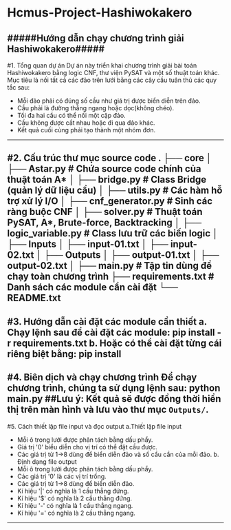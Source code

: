 # Hcmus-Project-Hashiwokakero
#####Hướng dẫn chạy chương trình giải Hashiwokakero#####
-----------------------------------------------------------
#1. Tổng quan dự án
Dự án này triển khai chương trình giải bài toán Hashiwokakero bằng logic CNF, thư viện PySAT và một số thuật toán khác. Mục tiêu là nối tất cả các đảo trên lưới bằng các cây cầu tuân thủ các quy tắc sau:
- Mỗi đảo phải có đúng số cầu như giá trị được biển diễn trên đảo.
- Cầu phải là đường thẳng ngang hoặc dọc(không chéo).
- Tối đa hai cầu có thể nối một cặp đảo.
- Cầu không được cắt nhau hoặc đi qua đảo khác.
- Kết quả cuối cùng phải tạo thành một nhóm đơn.
------------------------------------------------
#2. Cấu trúc thư mục source code
.
├── core
│   ├── Astar.py           # Chứa source code chính của thuật toán A*
│   ├── bridge.py          # Class Bridge (quản lý dữ liệu cầu)
│   ├── utils.py           # Các hàm hỗ trợ xử lý I/O
│   ├── cnf_generator.py   # Sinh các ràng buộc CNF
│   ├── solver.py          # Thuật toán PySAT, A*, Brute-force, Backtracking
│   ├── logic_variable.py  # Class lưu trữ các biến logic
│
├── Inputs
│   ├── input-01.txt
│   ├── input-02.txt
│
├── Outputs
│   ├── output-01.txt
│   ├── output-02.txt
│
├── main.py              # Tập tin dùng để chạy toàn chương trình
├── requirements.txt     # Danh sách các module cần cài đặt
└── README.txt
------------------------------------------------
#3. Hướng dẫn cài đặt các module cần thiết
a. Chạy lệnh sau để cài đặt các module:
    pip install -r requirements.txt
b. Hoặc có thể cài đặt từng cái riêng biệt bằng:
    pip install <module>
------------------------------------------------
#4. Biên dịch và chạy chương trình
Để chạy chương trình, chúng ta sử dụng lệnh sau:
    python main.py
##Lưu ý: Kết quả sẽ được đồng thời hiển thị trên màn hình và lưu vào thư mục `Outputs/`.
------------------------------------------------
#5. Cách thiết lập file input và đọc output
a.Thiết lập file input
- Mỗi ô trong lưới được phân tách bằng dấu phẩy.
- Giá trị '0' biểu diễn cho vị trí có thể đặt cầu được.
- Các giá trị từ 1->8 dùng để biển diễn đảo và số cầu cần của mỗi đảo.
b. Định dạng file output
- Mỗi ô trong lưới được phân tách bằng dấu phẩy.
- Các giá trị '0' là các vị trí trống.
- Các giá trị từ 1->8 dùng để biển diễn đảo.
- Kí hiệu '|' có nghĩa là 1 cầu thẳng đứng.
- Kí hiệu '$' có nghĩa là 2 cầu thẳng đứng.
- Kí hiệu '-' có nghĩa là 1 cầu thẳng ngang.
- Kí hiệu '=' có nghĩa là 2 cầu thẳng ngang.
-----------------------------------------------------------
